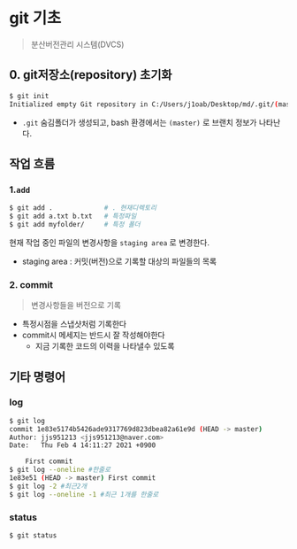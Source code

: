 # git 기초

> 분산버전관리 시스템(DVCS)

## 0. git저장소(repository) 초기화

```bash
$ git init
Initialized empty Git repository in C:/Users/j1oab/Desktop/md/.git/(master) $

```

* `.git` 숨김폴더가 생성되고, bash 환경에서는 `(master)` 로 브랜치 정보가 나타난다.

## 작업 흐름

### 1.`add` 

``` bash
$ git add . 			# . 현재디렉토리
$ git add a.txt b.txt	# 특정파일
$ git add myfolder/		# 특정 폴더
```



현재 작업 중인 파일의 변경사항을 `staging area` 로 변경한다.

* staging area : 커밋(버전)으로 기록할 대상의 파일들의 목록







### 2. commit 

> 변경사항들을 버전으로 기록

* 특정시점을 스냅샷처럼 기록한다
* commit시 메세지는 반드시 잘 작성해야한다
  * 지금 기록한 코드의 이력을 나타낼수 있도록



## 기타 명령어

### log

``` bash
$ git log
commit 1e83e5174b5426ade9317769d823dbea82a61e9d (HEAD -> master)
Author: jjs951213 <jjs951213@naver.com>
Date:   Thu Feb 4 14:11:27 2021 +0900

    First commit
$ git log --oneline #한줄로
1e83e51 (HEAD -> master) First commit
$ git log -2 #최근2개
$ git log --oneline -1 #최근 1개를 한줄로
```

### status

```bash
$ git status

```



